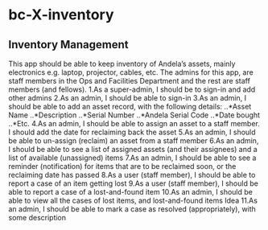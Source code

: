 # bc-X-inventory
## Inventory Management
This app should be able to keep inventory of Andela’s assets, mainly electronics e.g. laptop, projector, cables, etc.
The admins for this app, are staff members in the Ops and Facilities Department and the rest are staff members (and fellows).
1.As a super-admin, I should be to sign-in and add other admins
2.As an admin, I should be able to sign-in
3.As an admin, I should be able to add an asset record, with the following details:
..*Asset Name
..*Description
..*Serial Number
..*Andela Serial Code
..*Date bought
..*Etc.
4.As an admin, I should be able to assign an asset to a staff member. I should add the date for reclaiming back the asset
5.As an admin, I should be able to un-assign (reclaim) an asset from a staff member
6.As an admin, I should be able to see a list of assigned assets (and their assignees) and a list of available (unassigned) items 
7.As an admin, I should be able to see a reminder (notification) for items that are to be reclaimed soon, or the reclaiming date has passed
8.As a user (staff member), I should be able to report a case of an item getting lost
9.As a user (staff member), I should be able to report a case of a lost-and-found item
10.As an admin, I should be able to view all the cases of lost items, and lost-and-found items
Idea
11.As an admin, I should be able to mark a case as resolved (appropriately), with some description

